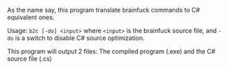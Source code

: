 As the name say, this program translate brainfuck commands to C# equivalent ones.

Usage: `b2c [-do] <input>` where `<input>` is the brainfuck source file, and `-do` is a switch to disable C# source optimization.

This program will output 2 files: The compiled program (.exe) and the C# source file (.cs)